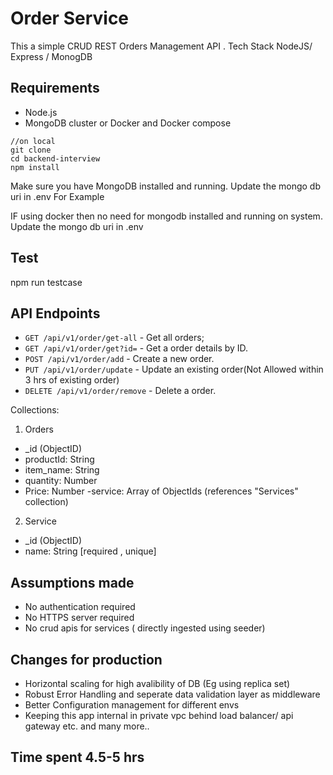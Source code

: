 # Order Service
This a simple CRUD REST Orders Management API . Tech Stack NodeJS/ Express / MonogDB

## Requirements
- Node.js
- MongoDB cluster or Docker and Docker compose

```
//on local
git clone 
cd backend-interview
npm install
```
Make sure you have MongoDB installed and running.
Update the mongo db uri in .env For Example

IF using docker then no need for mongodb installed and running on system.
Update the mongo db uri in .env

## Test

npm run testcase

## API Endpoints

- `GET /api/v1/order/get-all` - Get all orders;
- `GET /api/v1/order/get?id=` - Get a order details by ID.
- `POST /api/v1/order/add` - Create a new order.
- `PUT /api/v1/order/update` - Update an existing order(Not Allowed  within 3 hrs of existing order)
- `DELETE /api/v1/order/remove` - Delete a order.


Collections:
1. Orders
  - _id (ObjectID)
  - productId: String 
  - item_name: String
  - quantity: Number
  - Price: Number
  -service: Array of ObjectIds (references "Services" collection) 

2. Service
  - _id (ObjectID)
  - name: String [required , unique] 

  ## Assumptions made
  - No authentication required
  - No HTTPS server required
  - No crud apis for services ( directly ingested using seeder)


  ## Changes for production
  - Horizontal scaling for high avalibility of DB (Eg using replica set)
  - Robust Error Handling and seperate data validation layer as middleware
  - Better Configuration management for different envs 
  - Keeping this app internal in private vpc behind load balancer/ api
  gateway etc. and many more..

  ## Time spent 4.5-5 hrs
